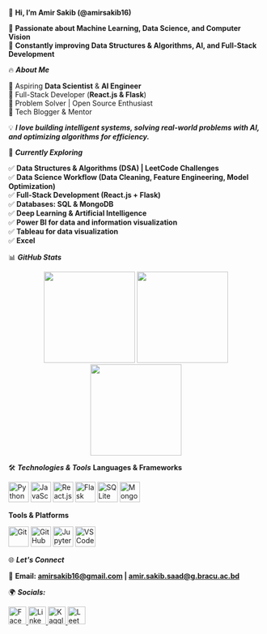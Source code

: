 👋 **Hi, I’m Amir Sakib (@amirsakib16)**

🚀 **Passionate about Machine Learning, Data Science, and Computer Vision** <br>
🎯 **Constantly improving Data Structures & Algorithms, AI, and Full-Stack Development** <br>

🔥 _**About Me**_

🔹 Aspiring **Data Scientist** & **AI Engineer** <br>
🔹 Full-Stack Developer (**React.js & Flask**) <br>
🔹 Problem Solver | Open Source Enthusiast <br>
🔹 Tech Blogger & Mentor <br>

💡 _**I love building intelligent systems, solving real-world problems with AI, and optimizing algorithms for efficiency.**_

📌 _**Currently Exploring**_

✅ **Data Structures & Algorithms (DSA) | LeetCode Challenges** <br>
✅ **Data Science Workflow (Data Cleaning, Feature Engineering, Model Optimization)** <br>
✅ **Full-Stack Development (React.js + Flask)** <br>
✅ **Databases: SQL & MongoDB** <br>
✅ **Deep Learning & Artificial Intelligence** <br>
✅ **Power BI for data and information visualization** <br>
✅ **Tableau for data visualization** <br>
✅ **Excel**

📊 _**GitHub Stats**_
<div align="center"> <img src="https://github-readme-stats.vercel.app/api?username=amirsakib16&show_icons=true&count_private=true&theme=dracula&hide_border=false" height="180" alt=" " /> <img src="https://github-readme-streak-stats.herokuapp.com/?user=amirsakib16&theme=dracula&hide_border=false" height="180" alt=" " /> <img src="https://github-readme-stats.vercel.app/api/top-langs?username=amirsakib16&layout=compact&langs_count=6&theme=dracula&hide_border=false" height="180" alt=" " /> </div> 

🛠️ _**Technologies & Tools**_
**Languages & Frameworks**
<div align="left"> <img src="https://cdn.jsdelivr.net/gh/devicons/devicon/icons/python/python-original.svg" height="40" alt="Python" /> <img src="https://cdn.jsdelivr.net/gh/devicons/devicon/icons/javascript/javascript-original.svg" height="40" alt="JavaScript" /> <img src="https://cdn.jsdelivr.net/gh/devicons/devicon/icons/react/react-original.svg" height="40" alt="React.js" /> <img src="https://cdn.jsdelivr.net/gh/devicons/devicon/icons/flask/flask-original.svg" height="40" alt="Flask" /> <img src="https://cdn.jsdelivr.net/gh/devicons/devicon/icons/sqlite/sqlite-original.svg" height="40" alt="SQLite" /> <img src="https://cdn.jsdelivr.net/gh/devicons/devicon/icons/mongodb/mongodb-original.svg" height="40" alt="MongoDB" /> </div> 

**Tools & Platforms**
<div align="left"> <img src="https://cdn.jsdelivr.net/gh/devicons/devicon/icons/git/git-original.svg" height="40" alt="Git" /> <img src="https://cdn.jsdelivr.net/gh/devicons/devicon/icons/github/github-original.svg" height="40" alt="GitHub" /> <img src="https://cdn.jsdelivr.net/gh/devicons/devicon/icons/jupyter/jupyter-original.svg" height="40" alt="Jupyter" /> <img src="https://cdn.jsdelivr.net/gh/devicons/devicon/icons/vscode/vscode-original.svg" height="40" alt="VS Code" /> </div> 

🌐 _**Let's Connect**_

📧 **Email: amirsakib16@gmail.com | amir.sakib.saad@g.bracu.ac.bd**

🌍 _**Socials:**_
<div align="left"> <a href="https://www.facebook.com/amir.sakib.92/"> <img src="https://img.shields.io/badge/Facebook-1877F2?logo=facebook&logoColor=white&style=for-the-badge" height="35" alt="Facebook" /> </a> <a href="http://linkedin.com/in/amir-sakib-saad-2410282a7"> <img src="https://img.shields.io/badge/LinkedIn-0077B5?logo=linkedin&logoColor=white&style=for-the-badge" height="35" alt="LinkedIn" /> </a> <a href="https://www.kaggle.com/amirsakibsaad"> <img src="https://img.shields.io/badge/Kaggle-20BEFF?logo=kaggle&logoColor=white&style=for-the-badge" height="35" alt="Kaggle" /> </a> <a href="https://leetcode.com/u/amirsakib16/"> <img src="https://img.shields.io/badge/LeetCode-FFA116?logo=leetcode&logoColor=white&style=for-the-badge" height="35" alt="LeetCode" /> </a> </div> 
